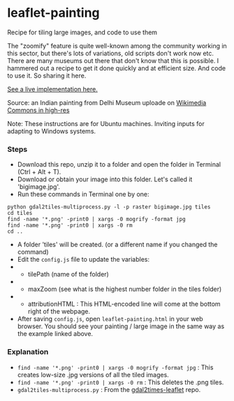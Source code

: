 # leaflet-painting
Recipe for tiling large images, and code to use them

The "zoomify" feature is quite well-known among the community working in this sector, but there's lots of variations, old scripts don't work now etc. There are many museums out there that don't know that this is possible. I hammered out a recipe to get it done quickly and at efficient size. And code to use it. So sharing it here.

[See a live implementation here.](http://nikhilvj.cu.cc.cp-48.bigrockservers.com/files/leaflet-painting/leaflet-painting.html)

Source: an Indian painting from Delhi Museum uploade on [Wikimedia Commons in high-res](https://commons.wikimedia.org/wiki/Template:Radha_and_Krishna_in_the_boat_of_love_-_Google_Art_Project)

Note: These instructions are for Ubuntu machines. Inviting inputs for adapting to Windows systems.

### Steps
- Download this repo, unzip it to a folder and open the folder in Terminal (Ctrl + Alt + T).
- Download or obtain your image into this folder. Let's called it 'bigimage.jpg'.
- Run these commands in Terminal one by one:
```
python gdal2tiles-multiprocess.py -l -p raster bigimage.jpg tiles
cd tiles
find -name '*.png' -print0 | xargs -0 mogrify -format jpg
find -name '*.png' -print0 | xargs -0 rm
cd ..
```
- A folder 'tiles' will be created. (or a different name if you changed the command)
- Edit the `config.js` file to update the variables: 
- - tilePath (name of the folder)
- - maxZoom (see what is the highest number folder in the tiles folder)
- - attributionHTML : This HTML-encoded line will come at the bottom right of the webpage.
- After saving `config.js`, open `leaflet-painting.html` in your web browser. You should see your painting / large image in the same way as the example linked above.

### Explanation
- `find -name '*.png' -print0 | xargs -0 mogrify -format jpg` : This creates low-size .jpg versions of all the tiled images.
- `find -name '*.png' -print0 | xargs -0 rm` : This deletes the .png tiles.
- `gdal2tiles-multiprocess.py` : From the [gdal2times-leaflet](https://github.com/commenthol/gdal2tiles-leaflet) repo.
